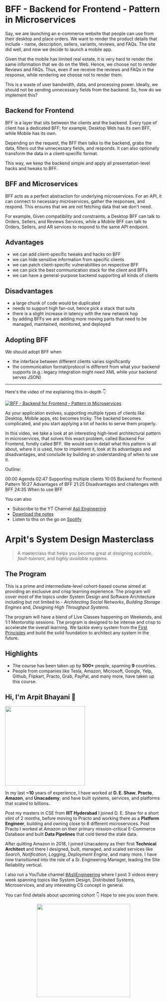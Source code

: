 BFF - Backend for Frontend - Pattern in Microservices
===


Say, we are launching an e-commerce website that people can use from their desktop and place orders. We want to render the product details that include - name, description, sellers, variants, reviews, and FAQs. The site did well, and now we decide to launch a mobile app.

Given that the mobile has limited real estate, it is very hard to render the same information that we do on the Web. Hence, we choose not to render Reviews and FAQs. Thus, even if we receive the reviews and FAQs in the response, while rendering we choose not to render them.

This is a waste of user bandwidth, data, and processing power. Ideally, we should not be sending unnecessary fields from the backend. So, how do we implement this?

## Backend for Frontend

BFF is a layer that sits between the clients and the backend. Every type of client has a dedicated BFF; for example, Desktop Web has its own BFF, while Mobile has its own.

Depending on the request, the BFF then talks to the backend, grabs the data, filters out the unnecessary fields, and responds. It can also optionally transform the data in a client-specific format.

This way, we keep the backend simple and apply all presentation-level hacks and tweaks to BFF.

## BFF and Microservices

BFF acts as a perfect abstraction for underlying microservices. For an API, it can connect to necessary microservices, gather the responses, and respond. This ensures that we are not fetching data that we don't need.

For example, Given compatibility and constraints, a Desktop BFF can talk to Orders, Sellers, and Reviews Services, while a Mobile BFF can talk to Orders, Sellers, and AR services to respond to the same API endpoint.

## Advantages

- we can add client-specific tweaks and hacks on BFF
- we can hide sensitive information from specific clients
- we can patch client-specific vulnerabilities on respective BFF
- we can pick the best communication stack for the client and BFFs
- we can have a general-purpose backend supporting all kinds of clients

## Disadvantages

- a large chunk of code would be duplicated
- needs to support high fan-out, hence pick a stack that suits
- there is a slight increase in latency with the new network hop
- by adding BFFs we are adding more moving parts that need to be managed, maintained, monitored, and deployed

## Adopting BFF

We should adopt BFF when

- the interface between different clients varies significantly
- the communication format/protocol is different from what your backend supports (e.g.: legacy integration might need XML while your backend serves JSON)
<hr />


<p>Here's the video of me explaining this in-depth 👇‍</p>

[![BFF - Backend for Frontend - Pattern in Microservices](https://i.ytimg.com/vi/GCx0aouuEkU/mqdefault.jpg)](https://www.youtube.com/watch?v=GCx0aouuEkU)

As your application evolves, supporting multiple types of clients like Desktop, Mobile apps, etc becomes tricky. The backend becomes complicated, and you start applying a  lot of hacks to serve them properly.

In this video, we take a look at an interesting high-level architectural pattern in microservices, that solves this exact problem, called Backend For Frontend, fondly called BFF. We would see in detail what this pattern is all about, where it is used, how to implement it, look at its advantages and disadvantages, and conclude by building an understanding of when to use it.

Outline:

00:00 Agenda
02:47 Supporting multiple clients
10:05 Backend for Frontend Pattern
16:27 Advantages of BFF
21:25 Disadvantages and challenges with BFF
24:35 When to use BFF

You can also
 - Subscribe to the YT Channel [Asli Engineering](https://youtube.com/c/ArpitBhayani)
 - [Download the notes](https://drive.google.com/file/d/19qxDMRlcABJ466roqny6x5ktFY7Gq5JU/view?usp=sharing)
 - Listen to this on the go on [Spotify](https://open.spotify.com/show/7qMoamm2iZQrsPVm6IQLoD)

# Arpit's System Design Masterclass

> A masterclass that helps you become great at designing _scalable_, _fault-tolerant_, and _highly available_ systems.

## The Program

This is a prime and intermediate-level cohort-based course aimed at providing an exclusive and crisp learning experience. The program will cover most of the topics under System Design and Software Architecture including but not limited to - _Architecting Social Networks_, _Building Storage Engines_ and, _Designing High Throughput Systems_.

The program will have a blend of Live Classes happening on Weekends, and 1:1 Mentorship sessions. The program is designed to be intense and crisp to accelerate the overall learning. We tackle every system from the [First Principles](https://en.wikipedia.org/wiki/First_principle) and build the solid foundation to architect any system in the future.


## Highlights

 - The course has been taken up by __500+__ people, spanning __9__ countries.
 - People from companies like Tesla, Amazon, Microsoft, Google, Yelp, Github, Flipkart, Practo, Grab, PayPal, and many more, have taken up this course.


## Hi, I'm Arpit Bhayani 👋

<img width="256px" src="https://arpitbhayani.me/static/img/arpit.jpg" />

In my last **~10** years of experience, I have worked at **D. E. Shaw**, **Practo**, **Amazon**, and **Unacademy**; and have built systems, services, and platforms that scaled to billions.

Post my masters in CSE from **IIIT Hyderabad** I joined D. E. Shaw for a short stint of 2 months, before moving to Practo and working there as a **Platform Engineer**, building and owning close to 8 different microservices. Post Practo I worked at Amazon on their primary mission-critical E-Commerce Database and built **Data Pipelines** that cold tiered the stale data.

After quitting Amazon in 2018, I joined Unacademy as their first **Technical Architect** and there I designed, built, managed, and scaled services like _Search_, _Notification_, _Logging_, _Deployment Engine_, and many more. I have now transitioned into the role of a Sr. Engineering Manager, leading the Site Reliability vertical.

I also run a YouTube channel [#AsliEngineering](https://www.youtube.com/c/ArpitBhayani) where I post 3 videos every week spanning topics like System Design, Distributed Systems, Microservices, and any interesting CS concept in general.

You can find details about upcoming cohort 👇‍ Hope to see you soon there.

<center>
<a target="_blank" href="https://arpitbhayani.me/masterclass">
<img src="https://user-images.githubusercontent.com/4745789/137859181-d4499cf4-ce65-4466-8b88-a078ece0f081.PNG" width="300px" />
</a>
</center>
